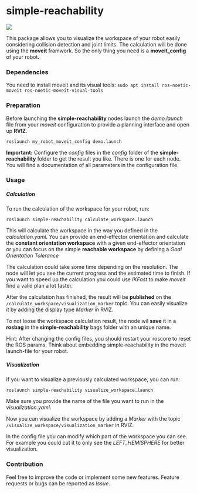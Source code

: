 # simple-reachability
![](https://img.shields.io/badge/ROS-noetic-success)

This package allows you to visualize the workspace of your robot easily considering collision detection and joint limits. The calculation will be done using the **moveit** framwork. So the only thing you need is a **moveit_config** of your robot.

### Dependencies
You need to install moveit and its visual tools:
```sudo apt install ros-noetic-moveit ros-noetic-moveit-visual-tools```

### Preparation

Before launching the **simple-reachability** nodes launch the *demo.launch* file from your *moveit* configuration to provide a planning interface and open up **RVIZ**.

```roslaunch my_robot_moveit_config demo.launch```

**Important:** Configure the *config* files in the *config* folder of the **simple-reachability** folder to get the result you like. There is one for each node. You will find a documentation of all parameters in the configuration file.

### Usage

##### Calculation

To run the calculation of the workspace for your robot, run:

```roslaunch simple-reachability calculate_workspace.launch```

This will calculate the workspace in the way you defined in the *calculation.yaml*. You can provide an end-effector orientation and calculate the **constant orientation workspace** with a given end-effector orientation or you can focus on the simple **reachable workspace** by defining a *Goal Orientation Tolerance*

The calculation could take some time depending on the resolution. The node will let you see the current progress and the estimated time to finish. If you want to speed up the calculation you could use *IKFast* to make *moveit* find a valid plan a lot faster.

After the calculation has finished, the result will be **published** on the ```/calculate_workspace/visualization_marker``` topic. You can easily visualize it by adding the display type *Marker* in RVIZ.

To not loose the workspace calculation result, the node wil **save** it in a **rosbag** in the **simple-reachability** bags folder with an unique name.

Hint: After changing the config files, you should restart your roscore to reset the ROS params. Think about embedding simple-reachability in the moveit launch-file for your robot.

##### Visualization

If you want to visualize a previously calculated workspace, you can run:

```roslaunch simple-reachability visualize_workspace.launch```

Make sure you provide the name of the file you want to run in the *visualization.yaml*.

Now you can visualize the workspace by adding a *Marker* with the topic ```/visualize_workspace/visualization_marker``` in RVIZ.

In the config file you can modify which part of the workspace you can see. For example you could cut it to only see the *LEFT_HEMISPHERE* for better visualization.

### Contribution

Feel free to improve the code or implement some new features. Feature requests or bugs can be reported as *Issue*.
